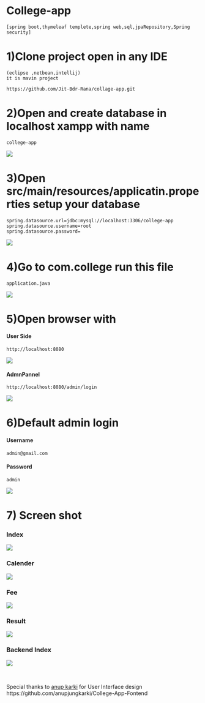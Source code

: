 # College-app 
```
[spring boot,thymeleaf templete,spring web,sql,jpaRepository,Spring security]
```
# 1)Clone project open in any IDE
```
(eclipse ,netbean,intellij)
it is mavin project
```
```
https://github.com/Jit-Bdr-Rana/collage-app.git
```
# 2)Open and create database in localhost xampp with name
```
college-app
```
             
![](pic/database.PNG)
# 3)Open src/main/resources/applicatin.properties setup your database
```
spring.datasource.url=jdbc:mysql://localhost:3306/college-app
spring.datasource.username=root
spring.datasource.password=
```
                 
![](pic/properties.PNG)
# 4)Go to com.college run this file 
```
application.java 
```
![](pic/run.PNG)
# 5)Open browser with 
#### User Side
```
http://localhost:8080  
```
                  
![](pic/frontend.PNG)

#### AdmnPannel

```
http://localhost:8080/admin/login  
```
              
![](pic/backend.PNG)
# 6)Default admin login 
#### Username
```
admin@gmail.com
```
#### Password
```
admin
```
                   
![](pic/backend.PNG)
  
# 7) Screen shot
### Index
![](pic/index.PNG)
### Calender
![](pic/calender.PNG)
### Fee
![](pic/fee.PNG)
### Result
![](pic/result.PNG)
### Backend Index
![](pic/backendindex.PNG)



<br>
  <p>Special thanks to <a href="https://github.com/anupjungkarki">anup karki</a> for User Interface design 
  https://github.com/anupjungkarki/College-App-Fontend</p>

